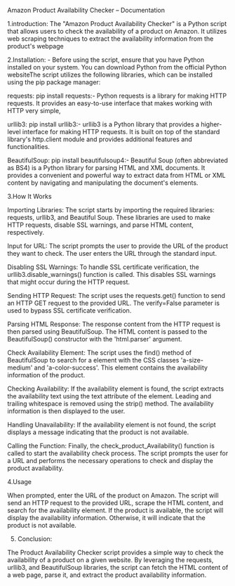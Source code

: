   Amazon Product Availability Checker – Documentation

1.introduction: The "Amazon Product Availability Checker" is a Python script that allows users to check the availability of a product on Amazon. It utilizes web scraping techniques to extract the availability information from the product's webpage

2.Installation: - Before using the script, ensure that you have Python installed on your system. You can download Python from the official Python websiteThe script utilizes the following libraries, which can be installed using the pip package manager:

requests: pip install requests:- Python requests is a library for making HTTP requests. It provides an easy-to-use interface that makes working with HTTP very simple,

urllib3: pip install urllib3:- urllib3 is a Python library that provides a higher-level interface for making HTTP requests. It is built on top of the standard library's http.client module and provides additional features and functionalities.

BeautifulSoup: pip install beautifulsoup4:- Beautiful Soup (often abbreviated as BS4) is a Python library for parsing HTML and XML documents. It provides a convenient and powerful way to extract data from HTML or XML content by navigating and manipulating the document's elements.

3.How It Works

Importing Libraries:  The script starts by importing the required libraries: requests, urllib3, and Beautiful Soup. These libraries are used to make HTTP requests, disable SSL warnings, and parse HTML content, respectively.

Input for URL: The script prompts the user to provide the URL of the product they want to check. The user enters the URL through the standard input.

Disabling SSL Warnings: To handle SSL certificate verification, the urllib3.disable_warnings() function is called. This disables SSL warnings that might occur during the HTTP request.

Sending HTTP Request: The script uses the requests.get() function to send an HTTP GET request to the provided URL. The verify=False parameter is used to bypass SSL certificate verification.

Parsing HTML Response: The response content from the HTTP request is then parsed using BeautifulSoup. The HTML content is passed to the BeautifulSoup() constructor with the 'html.parser' argument.


Check Availability Element: The script uses the find() method of BeautifulSoup to search for a <span> element with the CSS classes 'a-size-medium' and 'a-color-success'. This element contains the availability information of the product.

Checking Availability: If the availability element is found, the script extracts the availability text using the text attribute of the element. Leading and trailing whitespace is removed using the strip() method. The availability information is then displayed to the user.

Handling Unavailability: If the availability element is not found, the script displays a message indicating that the product is not available.

Calling the Function: Finally, the check_product_Availability() function is called to start the availability check process. The script prompts the user for a URL and performs the necessary operations to check and display the product availability.

4.Usage
  
When prompted, enter the URL of the product on Amazon.
The script will send an HTTP request to the provided URL, scrape the HTML content, and search for the availability element.
If the product is available, the script will display the availability information. Otherwise, it will indicate that the product is not available.

5. Conclusion:

The Product Availability Checker script provides a simple way to check the availability of a product on a given website. By leveraging the requests, urllib3, and BeautifulSoup libraries, the script can fetch the HTML content of a web page, parse it, and extract the product availability information.






